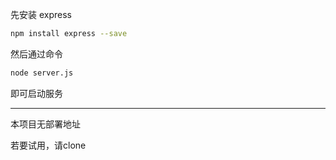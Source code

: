 先安装 express

```bash
npm install express --save
```

然后通过命令

```bash
node server.js
```

即可启动服务

---

本项目无部署地址

若要试用，请clone